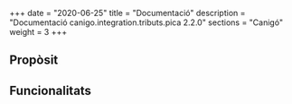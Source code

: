 +++
date        = "2020-06-25"
title       = "Documentació"
description = "Documentació canigo.integration.tributs.pica 2.2.0"
sections    = "Canigó"
weight      = 3
+++

## Propòsit



## Funcionalitats

